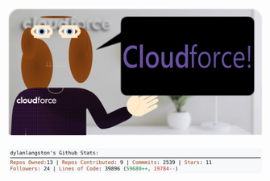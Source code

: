 <!-- 
Version 2.0.134
Built Fri Nov 01 2024 05:06:29 GMT+0000 (Coordinated Universal Time)
-->

<h1 align="center">
  <a href="https://github.com/dylanlangston/dylanlangston/tree/master/src" title="Click to View Source">
    <picture width="100%" alt="Dylan">
      <source media="(prefers-color-scheme: dark)" srcset="dylan-dark.svg?version=2.0.134">
      <img src="dylan-light.svg?version=2.0.134" alt="Dylan">
    </picture>
  </a>
</h1>

<div align="center">
  <picture width="100%" alt="Profile Info and Stats">
    <source media="(prefers-color-scheme: dark)" srcset="stats-dark.svg?version=2.0.134">
    <img src="stats-light.svg?version=2.0.134" alt="Profile Info and Stats">
  </picture>
</div>
